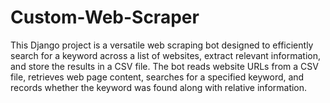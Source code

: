 # Custom-Web-Scraper

This Django project is a versatile web scraping bot designed to efficiently search for a keyword across a list of websites, extract relevant information, and store the results in a CSV file. The bot reads website URLs from a CSV file, retrieves web page content, searches for a specified keyword, and records whether the keyword was found along with relative information.
